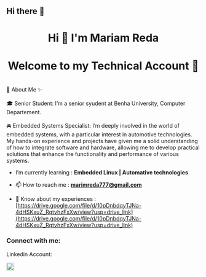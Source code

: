 ## Hi there 👋

<h1 align="center">Hi 👋 I'm Mariam Reda</h1>
 <h1 align="center"> Welcome to my Technical Account 👷 </h1>

<br>🚀 About Me ✨ </br>
<br> 🎓 Senior Student: I’m a senior syudent at Benha University, Computer Departement. </br>
<br> 🚘 Embedded Systems Specialist: I’m deeply involved in the world of embedded systems, with a particular interest in automotive technologies. My hands-on experience and projects have given me a solid understanding of how to integrate software and hardware, allowing me to develop practical solutions that enhance the functionality and performance of various systems.</h3> </br>

- I’m currently learning : **Embedded Linux | Automative technologies**

- 📫 How to reach me : **marimreda777@gmail.com**

- 📄 Know about my experiences : [https://drive.google.com/file/d/10pDnbdqyTJNa-4dHSKxuZ_RqtvhzFxXw/view?usp=drive_link](https://drive.google.com/file/d/10pDnbdqyTJNa-4dHSKxuZ_RqtvhzFxXw/view?usp=drive_link)

<h3 align="left">Connect with me:</h3>
Linkedin Account: 
<p align="left">
<a href="https://www.linkedin.com/in/mariam-reda-a09767243?utm_source=share&utm_campaign=share_via&utm_content=profile&utm_medium=android_app" target="blank"><img align="center" src="https://raw.githubusercontent.com/rahuldkjain/github-profile-readme-generator/master/src/images/icons/Social/linked-in-alt.svg" alt="https://www.linkedin.com/in/mariam-reda-a09767243?utm_source=share&utm_campaign=share_via&utm_content=profile&utm_medium=android_app" height="20" width="20" /></a>
</p>


